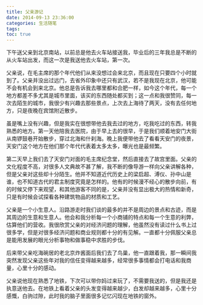 ```yaml
---
title: 父亲游记
date: 2014-09-13 23:36:00
categories: 生活随笔
tags:
toc: true
---
```



下午送父亲到北京南站，以前总是他去火车站接送我，毕业后的三年我总是不断的从火车站出发，而这一次是我送他去火车站，第一次。

父亲说，在毛主席的那个年代他们从来没想过会来北京，而且现在只要四个小时就到了。父亲并没出过远门，去省外印象中还只有武汉，若不是我现在北京，他可能不会有机会到来北京。他总是告诉我去哪里都和合肥一样，如今这个年代，每一个地方都差不多尤其是城市里面，该买的东西随处都买到；这一点和我很赞同，每一次去陌生的城市，我很少有兴趣去那些景点，上次去上海待了两天，没有去任何地方，只是夜晚在宾馆附近散步。

虽是嘴上没有兴趣，但是我实在很想带他去我去过的地方，吃我吃过的东西，转我熟悉的地方。第一天他陪我去医院，由于早上去的很早，于是我们顺着地安门大街从南锣鼓巷开始散步，穿过北海和什刹海。晚上我便带他去了看看天安门的夜景，天安门这个地方在他们那个年代代表着太多太多，曝光也是最频繁。

第二天早上我们去了天安门对面的毛主席纪念堂，然后直接去了故宫里面。父亲的文化程度不高，对很多人文典故不甚了解，我不断的像导游一样向父亲讲解各种，但是父亲对这些却十分陌生。他并不知道近代历史上的梁启超、溥仪、孙中山是谁，也不知道古代的君主制度究竟是怎样的。他有的时候漫不经心的散步向前，有的时候又停下来观望，和其他游客不同的是，父亲并没有显出极大的热情和新奇，只是有时候会试探看各种建筑物品的材质和工艺。

父亲是一个小生意人。沿路游走时我们谈的最多的并不是周边的景点和古迹，而是其周边的生意和生意人。他会和我分析每一个小商铺的特点和每一个生意的利弊，估算他们的营收。我很欣赏父亲的对经济问题的理解，他虽然没有读过什么书上过很多学，但是对很多经济问题和商业规则都十分的有见解。一直都十分佩服父亲总是能用发展的眼光分析事物和做事稳中求胜的步伐。

后来带父亲吃海碗居的老北京炸酱面后我们去了鸟巢，他一直跟着我，那一瞬间我突然发现父亲这些年对我的信任变得越来越多，经常很多事情都会打电话和我商量，心里十分的感动。

父亲说他现在熟悉了地铁，下次可以带你妈过来玩了，不需要我送的，但是我还是执意送他去。在地铁上看着父亲的头发变得越来越少，白发却越来越多，心里十分感慨，白驹过隙，此时我的脑子里面很多记忆闪现在地铁的窗外。